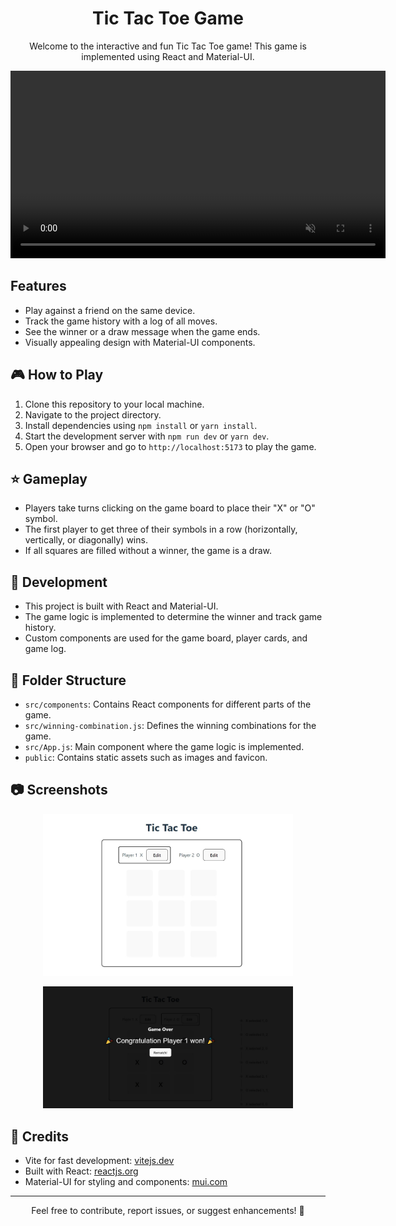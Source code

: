 <!-- Header -->
<h1 align="center">
  Tic Tac Toe Game
</h1>

<p align="center">
  Welcome to the interactive and fun Tic Tac Toe game! This game is implemented using React and Material-UI.
</p>

<!-- Video Screenshot with Link -->
<p align="center">
    <video width="600" controls muted loop>
        <source src="./public/demo.mp4" type="video/mp4">
    </video>
</p>

## Features
- Play against a friend on the same device.
- Track the game history with a log of all moves.
- See the winner or a draw message when the game ends.
- Visually appealing design with Material-UI components.

## 🎮 How to Play
1. Clone this repository to your local machine.
2. Navigate to the project directory.
3. Install dependencies using `npm install` or `yarn install`.
4. Start the development server with `npm run dev` or `yarn dev`.
5. Open your browser and go to `http://localhost:5173` to play the game.

## ⭐️ Gameplay
- Players take turns clicking on the game board to place their "X" or "O" symbol.
- The first player to get three of their symbols in a row (horizontally, vertically, or diagonally) wins.
- If all squares are filled without a winner, the game is a draw.

## 🚀 Development
- This project is built with React and Material-UI.
- The game logic is implemented to determine the winner and track game history.
- Custom components are used for the game board, player cards, and game log.

## 📁 Folder Structure
- `src/components`: Contains React components for different parts of the game.
- `src/winning-combination.js`: Defines the winning combinations for the game.
- `src/App.js`: Main component where the game logic is implemented.
- `public`: Contains static assets such as images and favicon.

## 📷 Screenshots
<p align="center">
  <img src="./public/screenshort1.jpg" alt="Gameplay Screenshot 1" width="400" />
</p>
<p align="center">
  <img src="./public/screenshot2.jpg" alt="Gameplay Screenshot 2" width="400" />
</p>

## 🎨 Credits
- Vite for fast development: [vitejs.dev](https://vitejs.dev/)
- Built with React: [reactjs.org](https://reactjs.org/)
- Material-UI for styling and components: [mui.com](https://mui.com/)

---

<p align="center">
  Feel free to contribute, report issues, or suggest enhancements! 🚀
</p>
